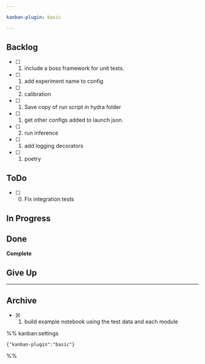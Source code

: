 ```yaml
---

kanban-plugin: basic

---
```


## Backlog

- [ ] 1. include a boss framework for unit tests.
- [ ] 1. add experiment name to config
- [ ] 2. calibration
- [ ] 1. Save copy of run script in hydra folder
- [ ] 1. get other configs added to launch json.
- [ ] 2. run inference
- [ ] 1. add logging decorators
- [ ] 1. poetry


## ToDo

- [ ] 0. Fix integration tests


## In Progress



## Done

**Complete**


## Give Up



***

## Archive

- [x] 1. build example notebook using the test data and each module

%% kanban:settings
```
{"kanban-plugin":"basic"}
```
%%